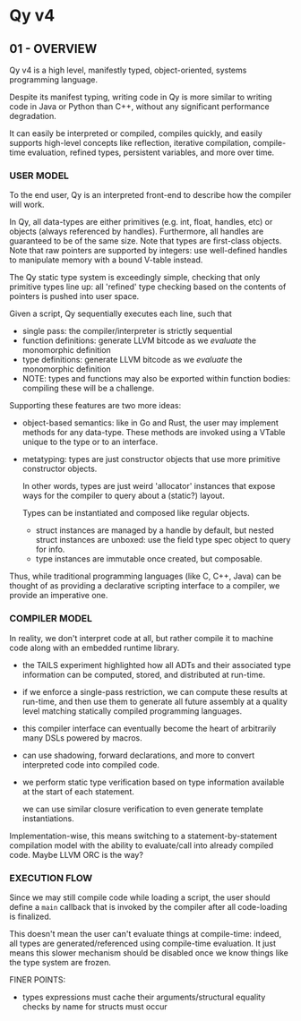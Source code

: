 # Qy v4

## 01 - OVERVIEW

Qy v4 is a high level, manifestly typed, object-oriented, systems programming language.

Despite its manifest typing, writing code in Qy is more similar to writing code in Java or Python than C++, without any significant performance degradation.

It can easily be interpreted or compiled, compiles quickly, and easily supports high-level concepts like reflection, iterative compilation, compile-time evaluation, refined types, persistent variables, and more over time.

### USER MODEL

To the end user, Qy is an interpreted front-end to describe how the compiler will work.

In Qy, all data-types are either primitives (e.g. int, float, handles, etc) or objects (always referenced by handles). 
Furthermore, all handles are guaranteed to be of the same size.
Note that types are first-class objects.
Note that raw pointers are supported by integers: use well-defined handles to manipulate memory with a bound V-table instead.

The Qy static type system is exceedingly simple, checking that only primitive types line up:
all 'refined' type checking based on the contents of pointers is pushed into user space.

Given a script, Qy sequentially executes each line, such that
-   single pass: the compiler/interpreter is strictly sequential
-   function definitions: generate LLVM bitcode as we _evaluate_ the monomorphic definition
-   type definitions: generate LLVM bitcode as we _evaluate_ the monomorphic definition
-   NOTE: types and functions may also be exported within function bodies: compiling these will be a challenge.

Supporting these features are two more ideas:
-   object-based semantics: like in Go and Rust, the user may implement methods for any data-type. These methods are invoked using a VTable unique to the type or to an interface.

-   metatyping: types are just constructor objects that use more primitive constructor objects.

    In other words, types are just weird 'allocator' instances that expose ways for the compiler to query about a (static?) layout.

    Types can be instantiated and composed like regular objects.
    -   struct instances are managed by a handle by default, but nested struct instances are unboxed: use the field type spec object to query for info.
    -   type instances are immutable once created, but composable.

Thus, while traditional programming languages (like C, C++, Java) can be thought of as providing
a declarative scripting interface to a compiler, we provide an imperative one.

### COMPILER MODEL

In reality, we don't interpret code at all, but rather compile it to machine code along with an embedded runtime library.
-   the TAILS experiment highlighted how all ADTs and their associated type information can be computed, stored, and distributed at run-time.
-   if we enforce a single-pass restriction, we can compute these results at run-time, and then use them to generate all future assembly at a quality level matching statically compiled programming languages.
-   this compiler interface can eventually become the heart of arbitrarily many DSLs powered by macros.
-   can use shadowing, forward declarations, and more to convert interpreted code into compiled code.
-   we perform static type verification based on type information available at the start of each statement.

    we can use similar closure verification to even generate template instantiations.

Implementation-wise, this means switching to a statement-by-statement compilation model with the ability to evaluate/call into already compiled code. Maybe LLVM ORC is the way?

### EXECUTION FLOW

Since we may still compile code while loading a script, the user should define a `main` callback that is invoked by the compiler after all code-loading is finalized.

This doesn't mean the user can't evaluate things at compile-time: indeed, all types are generated/referenced using compile-time evaluation. It just means this slower mechanism should be disabled once we know things like the type system are frozen.

FINER POINTS:
-   types expressions must cache their arguments/structural equality checks by name for structs must occur
